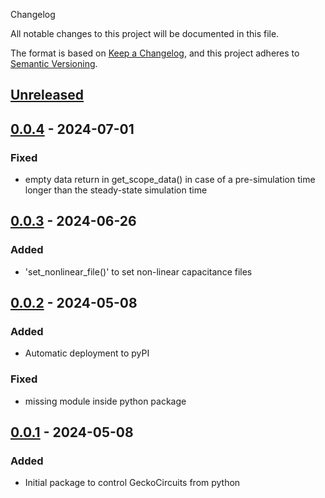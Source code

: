  Changelog

All notable changes to this project will be documented in this file.

The format is based on [Keep a Changelog](https://keepachangelog.com/en/1.1.0/),
and this project adheres to [Semantic Versioning](https://semver.org/spec/v2.0.0.html).


## [Unreleased]

## [0.0.4] - 2024-07-01
### Fixed
- empty data return in get_scope_data() in case of a pre-simulation time longer than the steady-state simulation time

## [0.0.3] - 2024-06-26
### Added
- 'set_nonlinear_file()' to set non-linear capacitance files

## [0.0.2] - 2024-05-08
### Added
- Automatic deployment to pyPI 

### Fixed
- missing module inside python package

## [0.0.1] - 2024-05-08
### Added
- Initial package to control GeckoCircuits from python 



[unreleased]: https://github.com/upb-lea/pygeckocircuits2/compare/0.0.4...HEAD
[0.0.4]: https://github.com/upb-lea/pygeckocircuits2/compare/0.0.3...0.0.4
[0.0.3]: https://github.com/upb-lea/pygeckocircuits2/compare/0.0.2...0.0.3
[0.0.2]: https://github.com/upb-lea/pygeckocircuits2/compare/0.0.1...0.0.2
[0.0.1]: https://github.com/upb-lea/pygeckocircuits2/releases/tag/0.0.1